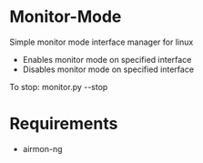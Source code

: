 # Monitor-Mode
Simple monitor mode interface manager for linux

* Enables monitor mode on specified interface
* Disables monitor mode on specified interface

To stop: monitor.py --stop

# Requirements
 * airmon-ng
